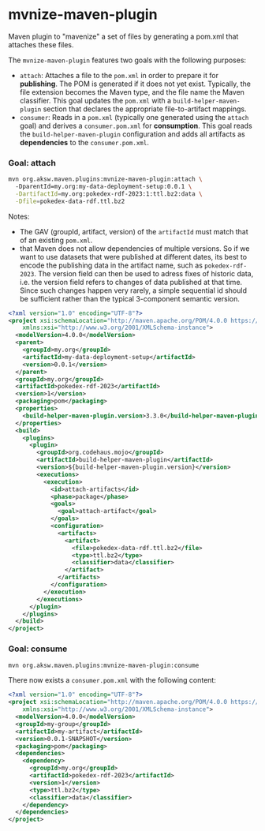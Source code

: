 # mvnize-maven-plugin
Maven plugin to "mavenize" a set of files by generating a pom.xml that attaches these files.

The `mvnize-maven-plugin` features two goals with the following purposes:
* `attach`: Attaches a file to the `pom.xml` in order to prepare it for **publishing**. The POM is generated if it does not yet exist. Typically, the file extension becomes the Maven type, and the file name the Maven classifier. This goal updates the `pom.xml` with a `build-helper-maven-plugin` section that declares the appropriate file-to-artifact mappings.
* `consumer`: Reads in a `pom.xml`  (typically one generated using the `attach` goal) and derives a `consumer.pom.xml` for **consumption**. This goal reads the `build-helper-maven-plugin` configuration and adds all artifacts as **dependencies** to the `consumer.pom.xml`.

### Goal: attach

```bash
mvn org.aksw.maven.plugins:mvnize-maven-plugin:attach \     
  -DparentId=my.org:my-data-deployment-setup:0.0.1 \
  -DartifactId=my.org:pokedex-rdf-2023:1:ttl.bz2:data \
  -Dfile=pokedex-data-rdf.ttl.bz2
```

Notes:
* The GAV (groupId, artifact, version) of the `artifactId` must match that of an existing `pom.xml`.
* that Maven does not allow dependencies of multiple versions. So if we want to use datasets that were published at different dates,
its best to encode the publishing data in the artifact name, such as `pokedex-rdf-2023`. The version field can then be used to adress fixes of historic data, i.e. the version field refers to changes of data published at that time. Since such changes happen very rarely, a simple sequential id should be sufficient rather than the typical 3-component semantic version.

```xml
<?xml version="1.0" encoding="UTF-8"?>
<project xsi:schemaLocation="http://maven.apache.org/POM/4.0.0 https://maven.apache.org/xsd/maven-4.0.0.xsd" xmlns="http://maven.apache.org/POM/4.0.0"
    xmlns:xsi="http://www.w3.org/2001/XMLSchema-instance">
  <modelVersion>4.0.0</modelVersion>
  <parent>
    <groupId>my.org</groupId>
    <artifactId>my-data-deployment-setup</artifactId>
    <version>0.0.1</version>
  </parent>
  <groupId>my.org</groupId>
  <artifactId>pokedex-rdf-2023</artifactId>
  <version>1</version>
  <packaging>pom</packaging>
  <properties>
    <build-helper-maven-plugin.version>3.3.0</build-helper-maven-plugin.version>
  </properties>
  <build>
    <plugins>
      <plugin>
        <groupId>org.codehaus.mojo</groupId>
        <artifactId>build-helper-maven-plugin</artifactId>
        <version>${build-helper-maven-plugin.version}</version>
        <executions>
          <execution>
            <id>attach-artifacts</id>
            <phase>package</phase>
            <goals>
              <goal>attach-artifact</goal>
            </goals>
            <configuration>
              <artifacts>
                <artifact>
                  <file>pokedex-data-rdf.ttl.bz2</file>
                  <type>ttl.bz2</type>
                  <classifier>data</classifier>
                </artifact>
              </artifacts>
            </configuration>
          </execution>
        </executions>
      </plugin>
    </plugins>
  </build>
</project>


```

### Goal: consume


```bash
mvn org.aksw.maven.plugins:mvnize-maven-plugin:consume
```

There now exists a `consumer.pom.xml` with the following content:
```xml
<?xml version="1.0" encoding="UTF-8"?>
<project xsi:schemaLocation="http://maven.apache.org/POM/4.0.0 https://maven.apache.org/xsd/maven-4.0.0.xsd" xmlns="http://maven.apache.org/POM/4.0.0"
    xmlns:xsi="http://www.w3.org/2001/XMLSchema-instance">
  <modelVersion>4.0.0</modelVersion>
  <groupId>my-group</groupId>
  <artifactId>my-artifact</artifactId>
  <version>0.0.1-SNAPSHOT</version>
  <packaging>pom</packaging>
  <dependencies>
    <dependency>
      <groupId>my.org</groupId>
      <artifactId>pokedex-rdf-2023</artifactId>
      <version>1</version>
      <type>ttl.bz2</type>
      <classifier>data</classifier>
    </dependency>
  </dependencies>
</project>
```

